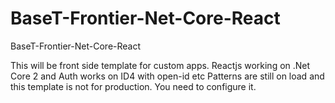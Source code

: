 # BaseT-Frontier-Net-Core-React
BaseT-Frontier-Net-Core-React
 
 This will be front side template for custom apps.
 Reactjs working on .Net Core 2 and Auth works on ID4 with open-id etc
 Patterns are still on load and this template is not for production.
 You need to configure it.
